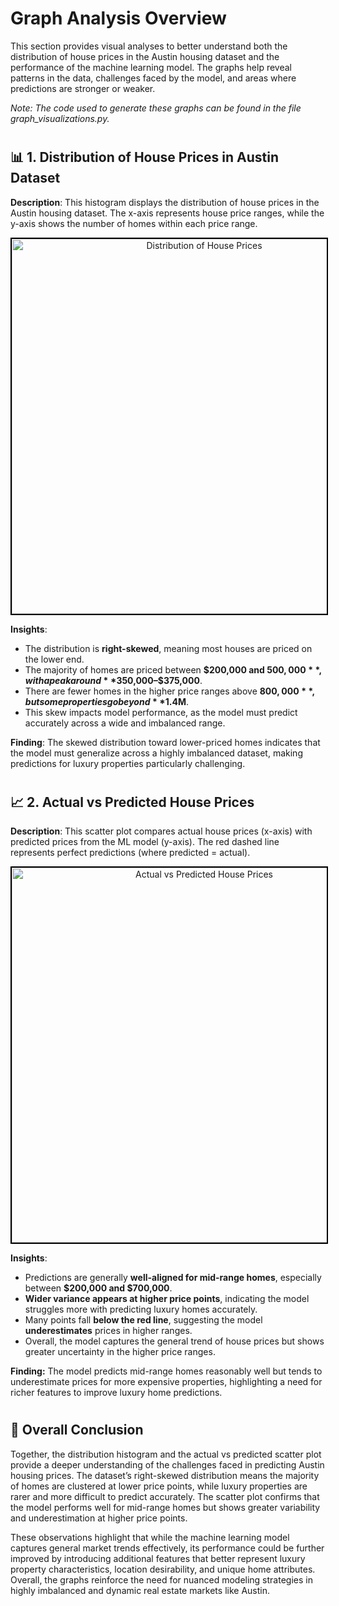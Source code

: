 # Graph Analysis Overview
This section provides visual analyses to better understand both the distribution of house prices in the Austin housing dataset and the performance of the machine learning model. The graphs help reveal patterns in the data, challenges faced by the model, and areas where predictions are stronger or weaker.

*Note: The code used to generate these graphs can be found in the file graph_visualizations.py.*
#
## 📊 1. Distribution of House Prices in Austin Dataset
**Description**: This histogram displays the distribution of house prices in the Austin housing dataset. The x-axis represents house price ranges, while the y-axis shows the number of homes within each price range.

<p align="center">
  <img src="https://github.com/user-attachments/assets/ca107d1c-7c29-4c80-9754-435609e9f209" alt="Distribution of House Prices" width="600" style="border:2px solid black;">
</p>

**Insights**:
* The distribution is **right-skewed**, meaning most houses are priced on the lower end.
* The majority of homes are priced between **$200,000 and $500,000**, with a peak around **$350,000–$375,000**.
* There are fewer homes in the higher price ranges above **$800,000**, but some properties go beyond **$1.4M**.
* This skew impacts model performance, as the model must predict accurately across a wide and imbalanced range.

**Finding**: The skewed distribution toward lower-priced homes indicates that the model must generalize across a highly imbalanced dataset, making predictions for luxury properties particularly challenging.
#

## 📈 2. Actual vs Predicted House Prices
**Description**: This scatter plot compares actual house prices (x-axis) with predicted prices from the ML model (y-axis). The red dashed line represents perfect predictions (where predicted = actual).

<p align="center">
  <img src="https://github.com/user-attachments/assets/c5dabece-b90d-4331-a63f-5c16f88f94ac" alt="Actual vs Predicted House Prices" width="600" style="border:2px solid black;">
</p>

**Insights**:
* Predictions are generally **well-aligned for mid-range homes**, especially between **$200,000 and $700,000**.
* **Wider variance appears at higher price points**, indicating the model struggles more with predicting luxury homes accurately.
* Many points fall **below the red line**, suggesting the model **underestimates** prices in higher ranges.
* Overall, the model captures the general trend of house prices but shows greater uncertainty in the higher price ranges.

**Finding:** The model predicts mid-range homes reasonably well but tends to underestimate prices for more expensive properties, highlighting a need for richer features to improve luxury home predictions.

#
## 🔎 Overall Conclusion
Together, the distribution histogram and the actual vs predicted scatter plot provide a deeper understanding of the challenges faced in predicting Austin housing prices.
The dataset’s right-skewed distribution means the majority of homes are clustered at lower price points, while luxury properties are rarer and more difficult to predict accurately.
The scatter plot confirms that the model performs well for mid-range homes but shows greater variability and underestimation at higher price points.

These observations highlight that while the machine learning model captures general market trends effectively, its performance could be further improved by introducing additional features that better represent luxury property characteristics, location desirability, and unique home attributes.
Overall, the graphs reinforce the need for nuanced modeling strategies in highly imbalanced and dynamic real estate markets like Austin.


